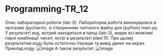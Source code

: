 # Programming-TR_12

Опис лабораторної роботи (lab-3):
Лабораторна робота виконувалася в програмі (pycharm), зі створенням типічного файлу для (python) main.py. 
У результаті код, котрий находиться в папці (lab-3), видає всі можливі парні комбінації чисел, котрі в результаті рівні 10.
При цьому результатом коду була остаточна ітерація та вивід даних на екран.
Приклад коду:
![image](https://github.com/Reckven/Programming-TR_12/assets/131643668/f4b5f7d1-de37-49fa-bbba-94174b0612c1)
А також результат:
![image](https://github.com/Reckven/Programming-TR_12/assets/131643668/e7bc76ad-1d92-4296-aa80-fe339bfd7d68)

